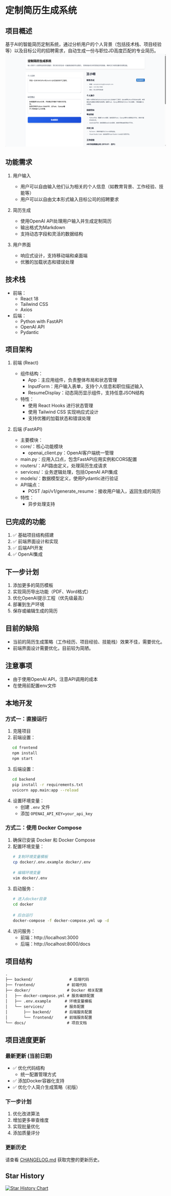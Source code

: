 # 定制简历生成系统

## 项目概述
基于AI的智能简历定制系统，通过分析用户的个人背景（包括技术栈、项目经验等）以及目标公司的招聘需求，自动生成一份与职位JD高度匹配的专业简历。
![主页面](docs/images/home_page.png)
## 功能需求

1. 用户输入
   - 用户可以自由输入他们认为相关的个人信息（如教育背景、工作经验、技能等）
   - 用户可以以自由文本形式输入目标公司的招聘要求

2. 简历生成
   - 使用OpenAI API处理用户输入并生成定制简历
   - 输出格式为Markdown
   - 支持动态字段和灵活的数据结构

3. 用户界面
   - 响应式设计，支持移动端和桌面端
   - 优雅的加载状态和错误处理

## 技术栈
- 前端：
  - React 18
  - Tailwind CSS 
  - Axios 
- 后端：
  - Python with FastAPI
  - OpenAI API
  - Pydantic 

## 项目架构

1. 前端 (React)
   - 组件结构：
     - App：主应用组件，负责整体布局和状态管理
     - InputForm：用户输入表单，支持个人信息和职位描述输入
     - ResumeDisplay：动态简历显示组件，支持任意JSON结构
   - 特性：
     - 使用 React Hooks 进行状态管理
     - 使用 Tailwind CSS 实现响应式设计
     - 支持优雅的加载状态和错误处理


2. 后端 (FastAPI)
    - 主要模块：
     - core/：核心功能模块
       - openai_client.py：OpenAI客户端统一管理
     - main.py：应用入口点，包含FastAPI应用实例和CORS配置
     - routers/：API路由定义，处理简历生成请求
     - services/：业务逻辑处理，包括OpenAI API集成
     - models/：数据模型定义，使用Pydantic进行验证
   - API端点：
     - POST /api/v1/generate_resume：接收用户输入，返回生成的简历
   - 特性：
     - 异步处理支持


## 已完成的功能
1. ✅ 基础项目结构搭建
2. ✅ 前端界面设计和实现
3. ✅ 后端API开发
4. ✅ OpenAI集成

## 下一步计划
1. 添加更多的简历模板
2. 实现简历导出功能（PDF、Word格式）
3. 优化OpenAI提示工程（优先级最高）
4. 部署到生产环境
5. 保存或编辑生成的简历

## 目前的缺陷
- 当前的简历生成策略（工作经历、项目经验、技能栈）效果不佳，需要优化。
- 前端界面设计需要优化，目前较为简陋。

## 注意事项
- 由于使用OpenAI API，注意API调用的成本
- 在使用前配置env文件

## 本地开发

### 方式一：直接运行
1. 克隆项目
2. 前端设置：   
```bash
   cd frontend
   npm install
   npm start   
```
3. 后端设置：   
```bash
   cd backend
   pip install -r requirements.txt
   uvicorn app.main:app --reload   
```
4. 设置环境变量：
   - 创建 `.env` 文件
   - 添加 `OPENAI_API_KEY=your_api_key`

### 方式二：使用 Docker Compose
1. 确保已安装 Docker 和 Docker Compose
2. 配置环境变量：
   ```bash
   # 复制环境变量模板
   cp docker/.env.example docker/.env
   
   # 编辑环境变量
   vim docker/.env
   ```
3. 启动服务：
   ```bash
   # 进入docker目录
   cd docker
  
   # 后台运行
   docker-compose -f docker-compose.yml up -d
   ```
4. 访问服务：
   - 前端：http://localhost:3000
   - 后端：http://localhost:8000/docs


## 项目结构
```
.
├── backend/                # 后端代码
├── frontend/              # 前端代码
├── docker/                # Docker 相关配置
│   ├── docker-compose.yml # 服务编排配置
│   ├── .env.example      # 环境变量模板
│   └── services/         # 服务配置
│       ├── backend/      # 后端服务配置
│       └── frontend/     # 前端服务配置
└── docs/                  # 项目文档
```

## 项目进度更新

### 最新更新 (当前日期)
- ✅ 优化代码结构
  - 统一配置管理方式
- ✅ 添加Docker容器化支持
- ✅ 优化个人简介生成策略（初版）

### 下一步计划
1. 优化改进算法
2. 增加更多审查维度
3. 实现批量优化
4. 添加质量评分

### 更新历史
请查看 [CHANGELOG.md](./CHANGELOG.md) 获取完整的更新历史。

## Star History

[![Star History Chart](https://api.star-history.com/svg?repos=Moango/ai-resume-generator&type=Date)](https://star-history.com/#Moango/ai-resume-generator&Date)